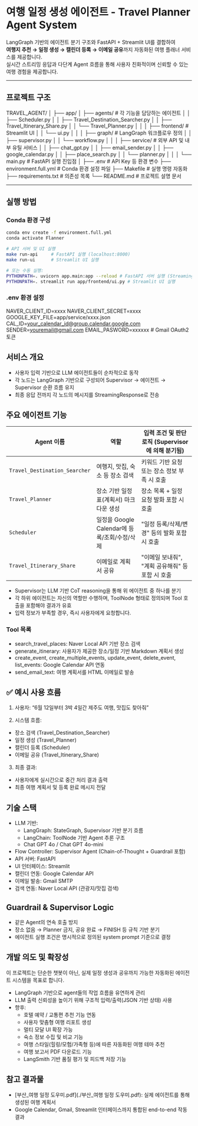 # 여행 일정 생성 에이전트 - Travel Planner Agent System

LangGraph 기반의 에이전트 분기 구조와 FastAPI + Streamlit UI를 결합하여  
**여행지 추천 → 일정 생성 → 캘린더 등록 → 이메일 공유**까지 자동화된 여행 플래너 서비스를 제공합니다.  
실시간 스트리밍 응답과 다단계 Agent 흐름을 통해 사용자 친화적이며 신뢰할 수 있는 여행 경험을 제공합니다.

---

## 프로젝트 구조

TRAVEL_AGENT/
│
├── app/
│ ├── agents/ # 각 기능을 담당하는 에이전트
│ │ ├── Scheduler.py
│ │ ├── Travel_Destination_Searcher.py
│ │ ├── Travel_Itinerary_Share.py
│ │ └── Travel_Planner.py
│ │
│ ├── frontend/ # Streamlit UI
│ │ └── ui.py
│ │
│ ├── graph/ # LangGraph 워크플로우 정의
│ │ ├── supervisor.py
│ │ └── workflow.py
│ │
│ ├── service/ # 외부 API 및 내부 유틸 서비스
│ │ ├── chat_gpt.py
│ │ ├── email_sender.py
│ │ ├── google_calendar.py
│ │ ├── place_search.py
│ │ └── planner.py
│ │
│ └── main.py # FastAPI 실행 진입점
│
├── .env # API Key 등 환경 변수
├── environment.full.yml # Conda 환경 설정 파일
├── Makefile # 실행 명령 자동화
├── requirements.txt # 의존성 목록
└── README.md # 프로젝트 설명 문서

---

## 실행 방법

### Conda 환경 구성

```bash
conda env create -f environment.full.yml
conda activate Flanner

# API 서버 및 UI 실행
make run-api     # FastAPI 실행 (localhost:8000)
make run-ui      # Streamlit UI 실행

# 또는 수동 실행:
PYTHONPATH=. uvicorn app.main:app --reload # FastAPI 서버 실행 (Streaming API 포함)
PYTHONPATH=. streamlit run app/frontend/ui.py # Streamlit UI 실행
```

### .env 환경 설정
NAVER_CLIENT_ID=xxxx
NAVER_CLIENT_SECRET=xxxx
GOOGLE_KEY_FILE=app/service/xxxx.json
CAL_ID=your_calendar_id@group.calendar.google.com
SENDER=youremail@gmail.com
EMAIL_PASWORD=xxxxxx # Gmail OAuth2 토큰

## 서비스 개요
- 사용자 입력 기반으로 LLM 에이전트들이 순차적으로 동작
- 각 노드는 LangGraph 기반으로 구성되어 Supervisor → 에이전트 → Supervisor 순환 흐름 유지
- 최종 응답 전까지 각 노드의 메시지를 StreamingResponse로 전송


## 주요 에이전트 기능

| Agent 이름                      | 역할                         | 입력 조건 및 판단 로직 (Supervisor에 의해 분기됨) |
| ----------------------------- | -------------------------- | ---------------------------------- |
| `Travel_Destination_Searcher` | 여행지, 맛집, 숙소 등 장소 검색        | 키워드 기반 요청 또는 장소 정보 부족 시 호출         |
| `Travel_Planner`              | 장소 기반 일정표(계획서) 마크다운 생성     | 장소 목록 + 일정 요청 발화 포함 시 호출           |
| `Scheduler`                   | 일정을 Google Calendar에 등록/조회/수정/삭제 | "일정 등록/삭제/변경" 등의 발화 포함 시 호출        |
| `Travel_Itinerary_Share`      | 이메일로 계획서 공유                | "이메일 보내줘", "계획 공유해줘" 등 포함 시 호출     |

- Supervisor는 LLM 기반 CoT reasoning을 통해 위 에이전트 중 하나를 분기
- 각 하위 에이전트는 자신의 역할만 수행하며, ToolNode 형태로 정의되며 Tool 호출을 포함해야 결과가 유효
- 입력 정보가 부족할 경우, 즉시 사용자에게 요청합니다.

### Tool 목록
- search_travel_places: Naver Local API 기반 장소 검색
- generate_itinerary: 사용자가 제공한 장소/일정 기반 Markdown 계획서 생성
- create_event, create_multiple_events, update_event, delete_event, list_events: Google Calendar API 연동
- send_email_text: 여행 계획서를 HTML 이메일로 발송

## ✅ 예시 사용 흐름
1. 사용자: “6월 12일부터 3박 4일간 제주도 여행, 맛집도 찾아줘”

2. 시스템 흐름:
- 장소 검색 (Travel_Destination_Searcher)
- 일정 생성 (Travel_Planner)
- 캘린더 등록 (Scheduler)
- 이메일 공유 (Travel_Itinerary_Share)

3. 최종 결과:
- 사용자에게 실시간으로 중간 처리 결과 출력
- 최종 여행 계획서 및 등록 완료 메시지 전달

## 기술 스택
- LLM 기반:
    - LangGraph: StateGraph, Supervisor 기반 분기 흐름
    - LangChain: ToolNode 기반 Agent 추론 구조
    - Chat GPT 4o / Chat GPT 4o-mini
- Flow Controller: Supervisor Agent (Chain-of-Thought + Guardrail 포함)
- API 서버: FastAPI
- UI 인터페이스: Streamlit
- 캘린더 연동: Google Calendar API
- 이메일 발송: Gmail SMTP
- 검색 연동: Naver Local API (관광지/맛집 검색)

## Guardrail & Supervisor Logic
- 같은 Agent의 연속 호출 방지
- 장소 없음 → Planner 금지, 공유 완료 → FINISH 등 규칙 기반 분기
- 에이전트 실행 조건은 명시적으로 정의된 system prompt 기준으로 결정

## 개발 의도 및 확장성
이 프로젝트는 단순한 챗봇이 아닌, 실제 일정 생성과 공유까지 가능한 자동화된 에이전트 시스템을 목표로 합니다.
- LangGraph 기반으로 agent들의 작업 흐름을 유연하게 관리
- LLM 출력 신뢰성을 높이기 위해 구조적 입력/출력(JSON 기반 상태) 사용
- 향후:
    - 호텔 예약 / 교통편 추천 기능 연동
    - 사용자 맞춤형 여행 리포트 생성
    - 멀티 모달 UI 확장 가능
    - 숙소 정보 수집 및 비교 기능
    - 여행 스타일(힐링/모험/가족형 등)에 따른 자동화된 여행 테마 추천
    - 여행 보고서 PDF 다운로드 기능
    - LangSmith 기반 품질 평가 및 피드백 저장 기능

## 참고 결과물
- [부산_여행 일정 도우미.pdf](./부산_여행 일정 도우미.pdf): 실제 에이전트를 통해 생성된 여행 계획서
-  Google Calendar, Gmail, Streamlit 인터페이스까지 통합된 end-to-end 작동 결과

